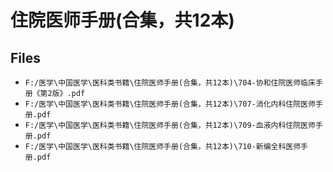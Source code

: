 # 住院医师手册(合集，共12本)

## Files

- `F:/医学\中国医学\医科类书籍\住院医师手册(合集，共12本)\704-协和住院医师临床手册《第2版》.pdf`
- `F:/医学\中国医学\医科类书籍\住院医师手册(合集，共12本)\707-消化内科住院医师手册.pdf`
- `F:/医学\中国医学\医科类书籍\住院医师手册(合集，共12本)\709-血液内科住院医师手册.pdf`
- `F:/医学\中国医学\医科类书籍\住院医师手册(合集，共12本)\710-新编全科医师手册.pdf`

